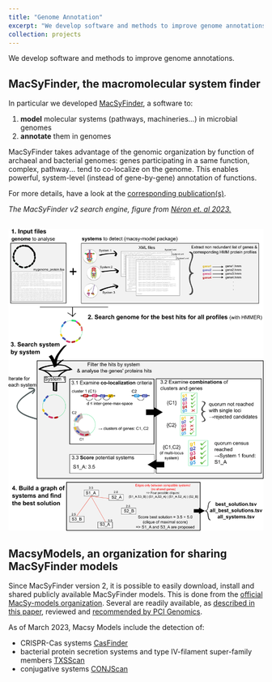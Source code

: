 ```yaml
---
title: "Genome Annotation"
excerpt: "We develop software and methods to improve genome annotations.<br/><img src='/images/logo_macsyfinder_sq_128.png' width='300'>"
collection: projects
---
```


We develop software and methods to improve genome annotations.

## MacSyFinder, the macromolecular system finder

In particular we developed [MacSyFinder](https://github.com/gem-pasteur/macsyfinder), a software to:

1. **model** molecular systems (pathways, machineries...) in microbial genomes
1. **annotate** them in genomes

MacSyFinder takes advantage of the genomic organization by function of archaeal and bacterial genomes: genes participating in a same function, complex, pathway...
tend to co-localize on the genome. This enables powerful, system-level (instead of gene-by-gene) annotation of functions.

For more details, have a look at the [corresponding publication(s)](https://doi.org/10.1101/2022.09.02.506364).

*The MacSyFinder v2 search engine, figure from [Néron et. al 2023.](https://doi.org/10.1101/2022.09.02.506364)*

<br/><img src='/images/Figure1_search_engine_MSF_v4.png' width='600'><br/>

## MacsyModels, an organization for sharing MacSyFinder models

Since MacSyFinder version 2, it is possible to easily download, install and shared publicly available MacSyFinder models.
This is done from the [official MacSy-models organization](https://github.com/macsy-models). 
Several are readily available, as [described in this paper](https://doi.org/10.1101/2022.09.02.506364), reviewed and [recommended by PCI Genomics](https://doi.org/10.24072/pci.genomics.100233).

As of March 2023, Macsy Models include the detection of:

- CRISPR-Cas systems [CasFinder](https://github.com/macsy-models/CasFinder)
- bacterial protein secretion systems and type IV-filament super-family members [TXSScan](https://github.com/macsy-models/TXSScan)
- conjugative systems [CONJScan](https://github.com/macsy-models/CONJScan)